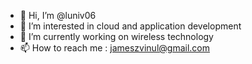 - 👋 Hi, I’m @luniv06
- 👀 I’m interested in cloud and application development
- 🌱 I’m currently working on wireless technology
- 📫 How to reach me : jameszvinul@gmail.com

<!---
luniv06/luniv06 is a ✨ special ✨ repository because its `README.md` (this file) appears on your GitHub profile.
You can click the Preview link to take a look at your changes.
--->
